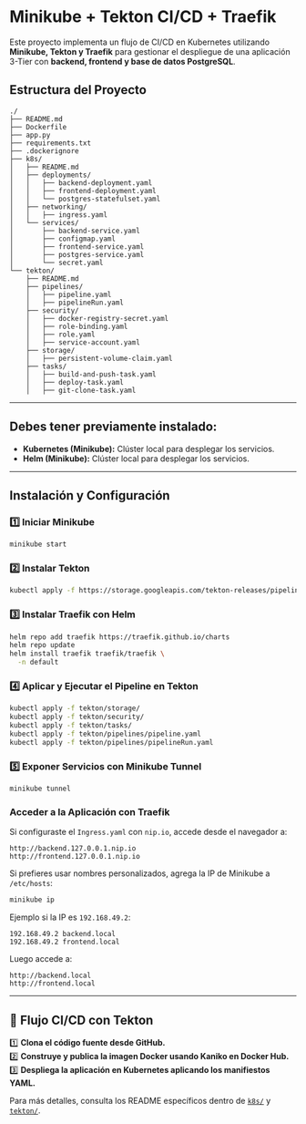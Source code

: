 # Minikube + Tekton CI/CD + Traefik

Este proyecto implementa un flujo de CI/CD en Kubernetes utilizando **Minikube, Tekton y Traefik** para gestionar el despliegue de una aplicación 3-Tier con **backend, frontend y base de datos PostgreSQL**.

## Estructura del Proyecto

```
./
├── README.md
├── Dockerfile
├── app.py
├── requirements.txt
├── .dockerignore
├── k8s/
│   ├── README.md
│   ├── deployments/
│   │   ├── backend-deployment.yaml
│   │   ├── frontend-deployment.yaml
│   │   └── postgres-statefulset.yaml
│   ├── networking/
│   │   ├── ingress.yaml
│   └── services/
│       ├── backend-service.yaml
│       ├── configmap.yaml
│       ├── frontend-service.yaml
│       ├── postgres-service.yaml
│       └── secret.yaml
└── tekton/
    ├── README.md
    ├── pipelines/
    │   ├── pipeline.yaml
    │   ├── pipelineRun.yaml
    ├── security/
    │   ├── docker-registry-secret.yaml
    │   ├── role-binding.yaml
    │   ├── role.yaml
    │   ├── service-account.yaml
    ├── storage/
    │   ├── persistent-volume-claim.yaml
    ├── tasks/
    │   ├── build-and-push-task.yaml
    │   ├── deploy-task.yaml
    │   ├── git-clone-task.yaml
```

---

## Debes tener previamente instalado:

- **Kubernetes (Minikube):** Clúster local para desplegar los servicios.
- **Helm (Minikube):** Clúster local para desplegar los servicios.

---

## Instalación y Configuración

### **1️⃣ Iniciar Minikube**
```bash
minikube start
```

### **2️⃣ Instalar Tekton**
```bash
kubectl apply -f https://storage.googleapis.com/tekton-releases/pipeline/latest/release.yaml
```

### **3️⃣ Instalar Traefik con Helm**
```bash
helm repo add traefik https://traefik.github.io/charts
helm repo update
helm install traefik traefik/traefik \
  -n default
```

### **4️⃣ Aplicar y Ejecutar el Pipeline en Tekton**
```bash
kubectl apply -f tekton/storage/
kubectl apply -f tekton/security/
kubectl apply -f tekton/tasks/
kubectl apply -f tekton/pipelines/pipeline.yaml
kubectl apply -f tekton/pipelines/pipelineRun.yaml
```

### **5️⃣ Exponer Servicios con Minikube Tunnel**
```bash
minikube tunnel
```

### **Acceder a la Aplicación con Traefik**
Si configuraste el `Ingress.yaml` con `nip.io`, accede desde el navegador a:
```
http://backend.127.0.0.1.nip.io
http://frontend.127.0.0.1.nip.io
```
Si prefieres usar nombres personalizados, agrega la IP de Minikube a `/etc/hosts`:
```bash
minikube ip
```
Ejemplo si la IP es `192.168.49.2`:
```
192.168.49.2 backend.local
192.168.49.2 frontend.local
```
Luego accede a:
```
http://backend.local
http://frontend.local
```

---

## 🔄 Flujo CI/CD con Tekton
1️⃣ **Clona el código fuente desde GitHub.**  
2️⃣ **Construye y publica la imagen Docker usando Kaniko en Docker Hub.**  
3️⃣ **Despliega la aplicación en Kubernetes aplicando los manifiestos YAML.**  

Para más detalles, consulta los README específicos dentro de [`k8s/`](k8s/README.md) y [`tekton/`](tekton/README.md).